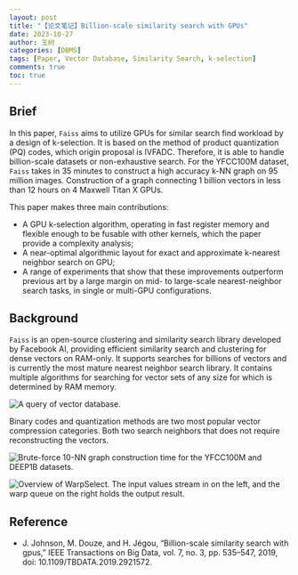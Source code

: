 ```yaml
---
layout: post
title: "【论文笔记】Billion-scale similarity search with GPUs"
date: 2023-10-27
author: 玉树
categories: [DBMS]
tags: [Paper, Vector Database, Similarity Search, k-selection]
comments: true
toc: true
---
```


## Brief

In this paper, `Faiss` aims to utilize GPUs for similar search find workload by a design of k-selection. It is based on the method of product quantization (PQ) codes, which origin proposal is IVFADC. Therefore, it is able to handle billion-scale datasets or non-exhaustive search. For the YFCC100M dataset, `Faiss` takes in 35 minutes to construct a high accuracy k-NN graph on 95 million images. Construction of a graph connecting 1 billion vectors in less than 12 hours on 4 Maxwell Titan X GPUs.

This paper makes three main contributions:

- A GPU k-selection algorithm, operating in fast register memory and flexible enough to be fusable with other kernels, which the paper   provide a complexity analysis;
- A near-optimal algorithmic layout for exact and approximate k-nearest neighbor search on GPU;
- A range of experiments that show that these improvements outperform previous art by a large margin on mid- to large-scale nearest-neighbor search tasks, in single or multi-GPU configurations.

## Background

`Faiss` is an open-source clustering and similarity search library developed by Facebook AI, providing efficient similarity search and clustering for dense vectors on RAM-only. It supports searches for billions of vectors and is currently the most mature nearest neighbor search library. It contains multiple algorithms for searching for vector sets of any size for which is determined by RAM memory.

![A query of vector
database.](https://s2.loli.net/2024/02/25/InCJ9MjtG2mvE1S.png)

Binary codes and quantization methods are two most popular vector compression categories. Both two search neighbors that does not require reconstructing the vectors.

![Brute-force 10-NN graph construction time for the YFCC100M and DEEP1B
datasets.](https://s2.loli.net/2024/02/25/bTQhvGqWV1PSftD.png)

![Overview of WarpSelect. The input values stream in on the left, and the warp queue on the right holds the output result.](https://s2.loli.net/2024/02/25/YgibVfHK9O8SoPu.png)

## Reference

- J. Johnson, M. Douze, and H. Jégou, “Billion-scale similarity search with gpus,” IEEE Transactions on Big Data, vol. 7, no. 3, pp. 535–547, 2019, doi: 10.1109/TBDATA.2019.2921572.
